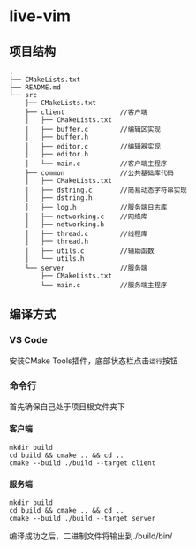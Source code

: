 # live-vim

## 项目结构

```
.
├── CMakeLists.txt
├── README.md
└── src
    ├── CMakeLists.txt
    ├── client              //客户端
    │   ├── CMakeLists.txt
    │   ├── buffer.c        //编辑区实现
    │   ├── buffer.h
    │   ├── editor.c        //编辑器实现
    │   ├── editor.h
    │   └── main.c          //客户端主程序
    ├── common              //公共基础库代码
    │   ├── CMakeLists.txt
    │   ├── dstring.c       //简易动态字符串实现
    │   ├── dstring.h
    │   ├── log.h           //服务端日志库
    │   ├── networking.c    //网络库
    │   ├── networking.h
    │   ├── thread.c        //线程库
    │   ├── thread.h
    │   ├── utils.c         //辅助函数
    │   └── utils.h
    └── server              //服务端
        ├── CMakeLists.txt
        └── main.c          //服务端主程序
```

## 编译方式

### VS Code

安装CMake Tools插件，底部状态栏点击`运行`按钮

### 命令行

首先确保自己处于项目根文件夹下

#### 客户端
```shell
mkdir build
cd build && cmake .. && cd ..
cmake --build ./build --target client
```

#### 服务端
```shell
mkdir build
cd build && cmake .. && cd ..
cmake --build ./build --target server
```

编译成功之后，二进制文件将输出到./build/bin/